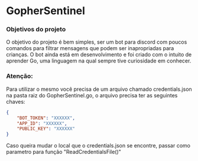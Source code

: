 # GopherSentinel

### Objetivos do projeto
O objetivo do projeto é bem simples, ser um bot para discord com poucos comandos para filtrar mensagens que podem ser inapropriadas para crianças. O bot ainda está em desenvolvimento e foi criado com o intuito de aprender Go, uma linguagem na qual sempre tive curiosidade em conhecer.  

### Atenção:
Para utilizar o mesmo você precisa de um arquivo chamado credentials.json na pasta raiz do GopherSentinel.go, o arquivo precisa ter as seguintes chaves:

```json
{
    "BOT_TOKEN": "XXXXXX",
	"APP_ID": "XXXXXX",
	"PUBLIC_KEY": "XXXXXX"
}
```

Caso queira mudar o local que o credentials.json se encontre, passar como parametro para função "ReadCredentialsFile()"